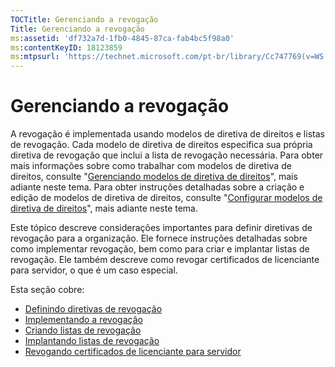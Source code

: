 ```yaml
---
TOCTitle: Gerenciando a revogação
Title: Gerenciando a revogação
ms:assetid: 'df732a7d-1fb0-4845-87ca-fab4bc5f98a0'
ms:contentKeyID: 18123859
ms:mtpsurl: 'https://technet.microsoft.com/pt-br/library/Cc747769(v=WS.10)'
---
```


Gerenciando a revogação
=======================

A revogação é implementada usando modelos de diretiva de direitos e listas de revogação. Cada modelo de diretiva de direitos especifica sua própria diretiva de revogação que inclui a lista de revogação necessária. Para obter mais informações sobre como trabalhar com modelos de diretiva de direitos, consulte "[Gerenciando modelos de diretiva de direitos](https://technet.microsoft.com/718286dc-3399-4556-96c9-ec3a33d31877)", mais adiante neste tema. Para obter instruções detalhadas sobre a criação e edição de modelos de diretiva de direitos, consulte "[Configurar modelos de diretiva de direitos](https://technet.microsoft.com/31887a83-60c3-41b3-b636-69ff2dda3c88)", mais adiante neste tema.

Este tópico descreve considerações importantes para definir diretivas de revogação para a organização. Ele fornece instruções detalhadas sobre como implementar revogação, bem como para criar e implantar listas de revogação. Ele também descreve como revogar certificados de licenciante para servidor, o que é um caso especial.

Esta seção cobre:

-   [Definindo diretivas de revogação](https://technet.microsoft.com/e2fffe9f-def7-439b-a8aa-43f8a065813d)
-   [Implementando a revogação](https://technet.microsoft.com/4735f060-7197-4ae2-830a-f91bcc4de30a)
-   [Criando listas de revogação](https://technet.microsoft.com/1ef75199-3344-4225-84de-a863a777696a)
-   [Implantando listas de revogação](https://technet.microsoft.com/e331338b-66d4-45e4-8d3f-acccf2302ac4)
-   [Revogando certificados de licenciante para servidor](https://technet.microsoft.com/8020861d-d196-4431-8282-044675ef5616)
